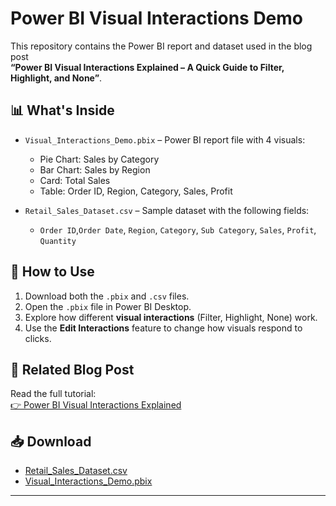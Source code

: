 # Power BI Visual Interactions Demo

This repository contains the Power BI report and dataset used in the blog post  
**“Power BI Visual Interactions Explained – A Quick Guide to Filter, Highlight, and None”**.

## 📊 What's Inside

- `Visual_Interactions_Demo.pbix` – Power BI report file with 4 visuals:
  - Pie Chart: Sales by Category  
  - Bar Chart: Sales by Region  
  - Card: Total Sales  
  - Table: Order ID, Region, Category, Sales, Profit

- `Retail_Sales_Dataset.csv` – Sample dataset with the following fields:
  - `Order ID`,`Order Date`, `Region`, `Category`, `Sub Category`, `Sales`, `Profit`, `Quantity`

## 🧪 How to Use

1. Download both the `.pbix` and `.csv` files.
2. Open the `.pbix` file in Power BI Desktop.
3. Explore how different **visual interactions** (Filter, Highlight, None) work.
4. Use the **Edit Interactions** feature to change how visuals respond to clicks.

## 📝 Related Blog Post

Read the full tutorial:  
[👉 Power BI Visual Interactions Explained](https://medium.com/@paboda-ratnayake/power-bi-visual-interactions-explained-77409332b87e)

## 📥 Download

- [Retail_Sales_Dataset.csv](./Retail_Sales_Dataset.csv)
- [Visual_Interactions_Demo.pbix](./Visual_Interactions_Demo.pbix)

---
